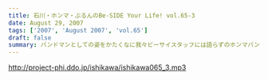 ```yaml
---
title: 石川・ホンマ・ぶるんのBe-SIDE Your Life! vol.65-3
date: August 29, 2007
tags: ['2007', 'August 2007', 'vol.65']
draft: false
summary: バンドマンとしての姿をかたくなに我々ビーサイスタッフには語らずのホンマバンドの音源をなんと配信！ホンマさんのギターって単なるコレクションだと思っていた・・・ホンマの超絶？ギターテクニックはこちらです！NAMAE
---
```


http://project-phi.ddo.jp/ishikawa/ishikawa065_3.mp3